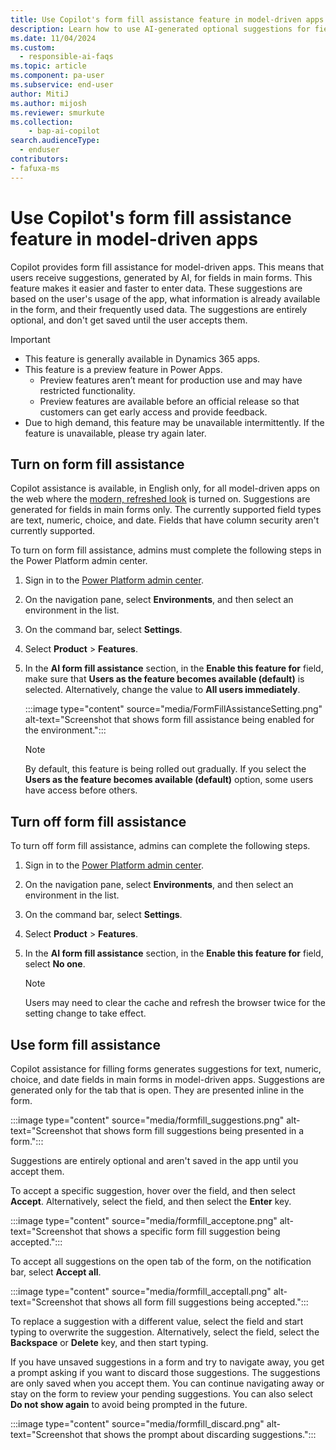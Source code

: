 ```yaml
---
title: Use Copilot's form fill assistance feature in model-driven apps 
description: Learn how to use AI-generated optional suggestions for fields in a form.
ms.date: 11/04/2024
ms.custom: 
  - responsible-ai-faqs
ms.topic: article
ms.component: pa-user
ms.subservice: end-user
author: MitiJ 
ms.author: mijosh
ms.reviewer: smurkute
ms.collection: 
    - bap-ai-copilot 
search.audienceType: 
  - enduser
contributors:
- fafuxa-ms
---
```


# Use Copilot's form fill assistance feature in model-driven apps 

Copilot provides form fill assistance for model-driven apps. This means that users receive suggestions, generated by AI, for fields in main forms. This feature makes it easier and faster to enter data. These suggestions are based on the user's usage of the app, what information is already available in the form, and their frequently used data. The suggestions are entirely optional, and don't get saved until the user accepts them.

> [!IMPORTANT]
> - This feature is generally available in Dynamics 365 apps.
> - This feature is a preview feature in Power Apps.
>   - Preview features aren’t meant for production use and may have restricted functionality.
>   - Preview features are available before an official release so that customers can get early access and provide feedback.
> - Due to high demand, this feature may be unavailable intermittently. If the feature is unavailable, please try again later.

## Turn on form fill assistance

Copilot assistance is available, in English only, for all model-driven apps on the web where the [modern, refreshed look](modern-fluent-design.md) is turned on. Suggestions are generated for fields in main forms only. The currently supported field types are text, numeric, choice, and date. Fields that have column security aren't currently supported.

To turn on form fill assistance, admins must complete the following steps in the Power Platform admin center.

1. Sign in to the [Power Platform admin center](https://admin.powerplatform.microsoft.com).
1. On the navigation pane, select **Environments**, and then select an environment in the list.
1. On the command bar, select **Settings**.
1. Select **Product** \> **Features**.
1. In the **AI form fill assistance** section, in the **Enable this feature for** field, make sure that **Users as the feature becomes available (default)** is selected. Alternatively, change the value to **All users immediately**.

    :::image type="content" source="media/FormFillAssistanceSetting.png" alt-text="Screenshot that shows form fill assistance being enabled for the environment.":::

    > [!NOTE]
    > By default, this feature is being rolled out gradually. If you select the **Users as the feature becomes available (default)** option, some users have access before others.

## Turn off form fill assistance

To turn off form fill assistance, admins can complete the following steps.

1. Sign in to the [Power Platform admin center](https://admin.powerplatform.microsoft.com).
1. On the navigation pane, select **Environments**, and then select an environment in the list.
1. On the command bar, select **Settings**.
1. Select **Product** \> **Features**.
1. In the **AI form fill assistance** section, in the **Enable this feature for** field, select **No one**.

    > [!NOTE]
    > Users may need to clear the cache and refresh the browser twice for the setting change to take effect.

## Use form fill assistance 

Copilot assistance for filling forms generates suggestions for text, numeric, choice, and date fields in main forms in model-driven apps. Suggestions are generated only for the tab that is open. They are presented inline in the form.

:::image type="content" source="media/formfill_suggestions.png" alt-text="Screenshot that shows form fill suggestions being presented in a form.":::

Suggestions are entirely optional and aren't saved in the app until you accept them. 

To accept a specific suggestion, hover over the field, and then select **Accept**. Alternatively, select the field, and then select the **Enter** key.

:::image type="content" source="media/formfill_acceptone.png" alt-text="Screenshot that shows a specific form fill suggestion being accepted.":::

To accept all suggestions on the open tab of the form, on the notification bar, select **Accept all**.

:::image type="content" source="media/formfill_acceptall.png" alt-text="Screenshot that shows all form fill suggestions being accepted.":::

To replace a suggestion with a different value, select the field and start typing to overwrite the suggestion. Alternatively, select the field, select the **Backspace** or **Delete** key, and then start typing. 

If you have unsaved suggestions in a form and try to navigate away, you get a prompt asking if you want to discard those suggestions. The suggestions are only saved when you accept them. You can continue navigating away or stay on the form to review your pending suggestions. You can also select **Do not show again** to avoid being prompted in the future.

:::image type="content" source="media/formfill_discard.png" alt-text="Screenshot that shows the prompt about discarding suggestions.":::
